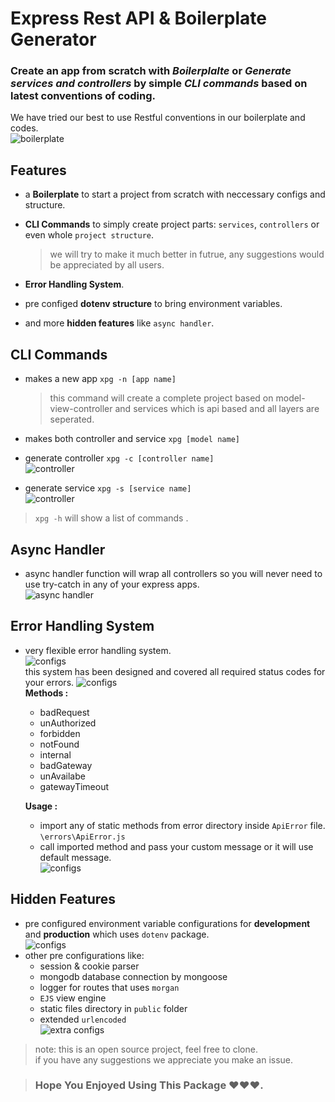 # Express Rest API & Boilerplate Generator

### Create  an app from scratch with ***Boilerplalte*** or  ***Generate services and controllers*** by simple ***CLI commands***  based on latest conventions of coding.  


   We have tried our best to use Restful conventions in our boilerplate and codes.  
![boilerplate](screenshots/boilerplate.jpg)

## Features

  - a **Boilerplate** to start a project from scratch with neccessary configs and structure.
    
  - **CLI Commands** to simply create project parts: `services`, `controllers` or even whole `project structure`.
    > we will try to make it much better in futrue, any suggestions would be appreciated by all users.
    
  - **Error Handling System**.

  - pre configed **dotenv structure** to bring environment variables.   
  -  and more **hidden features** like `async handler`.
  
## CLI Commands
  - makes a new app  `xpg -n [app name]`
    > this command will create a complete project based on model-view-controller and services which is api based and all layers are seperated.

  - makes both controller and service `xpg [model name]`    
  
  - generate controller `xpg -c [controller name]`    
    ![controller](screenshots/controller.jpg)
   
  - generate service `xpg -s [service name]`    
    ![controller](screenshots/service.jpg)  
  > `xpg -h` will show a list of commands .

## Async Handler
  - async handler function will wrap all controllers so you will never need to use try-catch in any of your express apps.  
    ![async handler](screenshots/async-usage.jpg)  
 
## Error Handling System
  - very flexible error handling system.    
  ![configs](screenshots/error-handling1.jpg)  
   this system has been designed and covered all required status codes for your errors.
  ![configs](screenshots/error-handling2.jpg)  
  **Methods :**  
    - badRequest  
    - unAuthorized
    - forbidden
    - notFound
    - internal
    - badGateway
    - unAvailabe
    - gatewayTimeout  
  
    **Usage :** 
    - import any of static methods from error directory inside `ApiError` file.  `\errors\ApiError.js`  
    - call imported method and pass your custom message or it will use default message.  
  ![configs](screenshots/error-usage.jpg)

  ## Hidden Features
  - pre configured environment variable configurations for **development** and **production**  which uses `dotenv` package.  
  ![configs](screenshots/configs.jpg)
  - other pre configurations like: 
    - session & cookie parser
    - mongodb database connection by mongoose
    - logger for routes that uses `morgan`
    - `EJS` view engine
    - static files directory in `public` folder 
    - extended `urlencoded`  
![extra configs](screenshots/hidden-features.jpg)

> note: this is an open source project, feel free to clone.  
> if you have any suggestions we appreciate you make an issue.




> ### Hope You Enjoyed Using This Package ❤️❤️❤️.